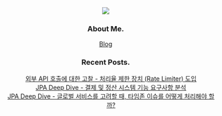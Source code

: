 <div align="center">
  <img src="https://capsule-render.vercel.app/api?type=venom&color=6CABDD&text=SEUNGJO&fontColor=1C2C5B&animation=twinkling"/> <br/>
  <h3> About Me. </h3>
  <a href="https://blog.f1v3.my">Blog</a> 

  <h3> Recent Posts. </h3>
  <ul>
    <a href="https://blog.f1v3.my/develop/external-api/rate-limiter">외부 API 호출에 대한 고찰 - 처리율 제한 장치 (Rate Limiter) 도입</a> <br/>
    <a href="https://blog.f1v3.my/develop/jpa-deep-dive/0-requirements">JPA Deep Dive - 결제 및 정산 시스템 기능 요구사항 분석</a> <br/>
    <a href="https://blog.f1v3.my/develop/jpa-deep-dive/1-timezone">JPA Deep Dive - 글로벌 서비스를 고려할 때, 타임존 이슈를 어떻게 처리해야 할까?</a>
  </ul>
</div>
